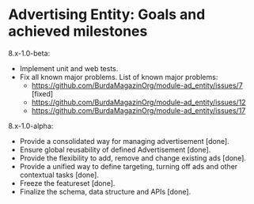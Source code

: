 # Advertising Entity: Goals and achieved milestones

8.x-1.0-beta:
- Implement unit and web tests.
- Fix all known major problems.
  List of known major problems:
    - https://github.com/BurdaMagazinOrg/module-ad_entity/issues/7 [fixed]
    - https://github.com/BurdaMagazinOrg/module-ad_entity/issues/12
    - https://github.com/BurdaMagazinOrg/module-ad_entity/issues/17

8.x-1.0-alpha:

- Provide a consolidated way for managing advertisement [done].
- Ensure global reusability of defined Advertisement [done].
- Provide the flexibility to add, remove and change existing ads [done].
- Provide a unified way to define targeting, turning off ads
  and other contextual tasks [done].
- Freeze the featureset [done].
- Finalize the schema, data structure and APIs [done].
